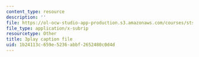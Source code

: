 ```yaml
---
content_type: resource
description: ''
file: https://ol-ocw-studio-app-production.s3.amazonaws.com/courses/sts-081-innovation-systems-for-science-technology-energy-manufacturing-and-health-spring-2017/1b24113c659e5236abbf2652480c0d4d_dCw-x9ZOljY.vtt
file_type: application/x-subrip
resourcetype: Other
title: 3play caption file
uid: 1b24113c-659e-5236-abbf-2652480c0d4d
---
```

